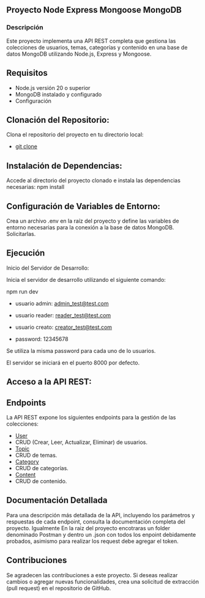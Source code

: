 ## Proyecto Node Express Mongoose MongoDB

### Descripción

Este proyecto implementa una API REST completa que gestiona las colecciones de usuarios, temas, categorías y contenido en una base de datos MongoDB utilizando Node.js, Express y Mongoose.

## Requisitos

- Node.js versión 20 o superior
- MongoDB instalado y configurado
- Configuración

## Clonación del Repositorio:

Clona el repositorio del proyecto en tu directorio local:

- [git clone ](https://github.com/H-ROD-10/prueba-tecnica-disruptive.git)

## Instalación de Dependencias:

Accede al directorio del proyecto clonado e instala las dependencias necesarias:
npm install

## Configuración de Variables de Entorno:

Crea un archivo .env en la raíz del proyecto y define las variables de entorno necesarias para la conexión a la base de datos MongoDB. Solicitarlas.

## Ejecución

Inicio del Servidor de Desarrollo:

Inicia el servidor de desarrollo utilizando el siguiente comando:

npm run dev

- usuario admin: admin_test@test.com
- usuario reader: reader_test@test.com
- usuario creato: creator_test@test.com

- password: 12345678

Se utiliza la misma password para cada uno de lo usuarios.

El servidor se iniciará en el puerto 8000 por defecto.

## Acceso a la API REST:

## Endpoints

La API REST expone los siguientes endpoints para la gestión de las colecciones:

- [User](http://localhost:8000/api/v1/user)
- CRUD (Crear, Leer, Actualizar, Eliminar) de usuarios.
- [Topic ](http://localhost:8000/api/v1/topic)
- CRUD de temas.
- [Category ](http://localhost:8000/api/v1/category)
- CRUD de categorías.
- [ Content ](http://localhost:8000/api/v1/content)
- CRUD de contenido.

## Documentación Detallada

Para una descripción más detallada de la API, incluyendo los parámetros y respuestas de cada endpoint, consulta la documentación completa del proyecto. Igualmente En la raiz del proyecto encotraras un folder denominado Postman y dentro un .json con todos los enpoint debidamente probados, asimismo para realizar los request debe agregar el token.

## Contribuciones

Se agradecen las contribuciones a este proyecto. Si deseas realizar cambios o agregar nuevas funcionalidades, crea una solicitud de extracción (pull request) en el repositorio de GitHub.
